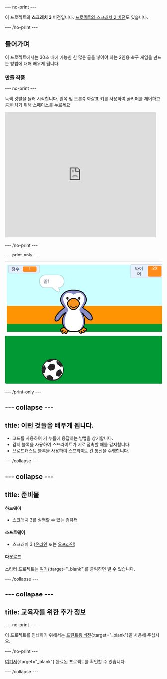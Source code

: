 --- no-print ---

이 프로젝트의 **스크래치 3** 버전입니다. [프로젝트의 스크래치 2 버전](https://projects.raspberrypi.org/en/projects/beat-the-goalie-scratch2)도 있습니다.

--- /no-print ---

## 들어가며

이 프로젝트에서는 30초 내에 가능한 한 많은 골을 넣어야 하는 2인용 축구 게임을 만드는 방법에 대해 배우게 됩니다.

### 만들 작품

--- no-print ---

녹색 깃발을 눌러 시작합니다. 왼쪽 및 오른쪽 화살표 키를 사용하여 골키퍼를 제어하고 공을 차기 위해 <kbd>스페이스</kbd>를 누르세요

<div class="scratch-preview">
  <iframe allowtransparency="true" width="485" height="402" src="https://scratch.mit.edu/projects/embed/285942132/?autostart=false" frameborder="0" scrolling="no"></iframe>
</div>

--- /no-print ---

--- print-only ---

![게임 스크린샷](images/goalie-final.png)

--- /print-only ---

--- collapse ---
---
title: 이런 것들을 배우게 됩니다.
---

- 코드를 사용하여 키 누름에 응답하는 방법을 상기합니다.
- 감지 블록을 사용하여 스프라이트가 서로 접촉할 때를 감지합니다.
- 브로드캐스트 블록을 사용하여 스프라이트 간 통신을 수행합니다.

--- /collapse ---

--- collapse ---
---
title: 준비물
---

#### 하드웨어

+ 스크래치 3를 실행할 수 있는 컴퓨터

#### 소프트웨어

+ 스크래치 3 ([온라인](http://rpf.io/scratchon) 또는 [오프라인](http://rpf.io/scratchoff))

#### 다운로드

스타터 프로젝트는 [여기](http://rpf.io/p/en/beat-the-goalie-go){:target="_blank"}를 클릭하면 열 수 있습니다.

--- /collapse ---

--- collapse ---
---
title: 교육자를 위한 추가 정보
---

--- no-print ---

이 프로젝트를 인쇄하기 위해서는 [프린트용 버전](https://projects.raspberrypi.org/en/projects/beat-the-goalie/print){:target="_blank"}을 사용해 주십시오.

--- /no-print ---

[여기서](http://rpf.io/p/en/beat-the-goalie-get){:target="_blank"} 완료된 프로젝트를 확인할 수 있습니다.

--- /collapse ---
